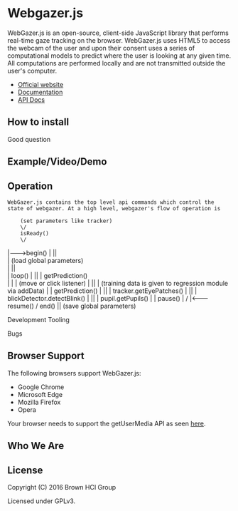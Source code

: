 # Webgazer.js

WebGazer.js is an open-source, client-side JavaScript library that performs real-time gaze tracking on the browser. WebGazer.js uses HTML5 to access the webcam of the user and upon their consent uses a series of computational models to predict where the user is looking at any given time. All computations are performed locally and are not transmitted outside the user's computer.

* [Official website](https://webgazer.cs.brown.edu)
* [Documentation](https://github.com/brownhci/WebGazer/wiki)
* [API Docs](https://github.com/brownhci/WebGazer/wiki/Top-Level-API)


## How to install

Good question

## Example/Video/Demo

<!--WebGazer.js can integrated in any website that wishes to use gaze tracking either to better understand users-->

## Operation
    WebGazer.js contains the top level api commands which control the state of webgazer. At a high level, webgazer's flow of operation is

        (set parameters like tracker)
        \/
        isReady()
        \/
   |--->begin()
   |         ||                             
   |        (load global parameters)        
   |         ||                             
   |        loop()
   |            || 
   |           getPrediction()     
   |
   |
   |    (move or click listener)
   |        ||
   |       (training data is given to regression module via addData) 
   |
   |    getPrediction()
   |        ||
   |       tracker.getEyePatches()
   |            ||
   |           blickDetector.detectBlink()
   |                ||
   |               pupil.getPupils()
   |
   |    pause()
   |    \/
   |<---resume()
        \/
        end()
            ||
           (save global parameters)
            


Development Tooling


Bugs

## Browser Support

The following browsers support WebGazer.js:

* Google Chrome
* Microsoft Edge
* Mozilla Firefox
* Opera

Your browser needs to support the getUserMedia API as seen [here](http://caniuse.com/#feat=stream).

## Who We Are

## License

Copyright (C) 2016 Brown HCI Group

Licensed under GPLv3.



